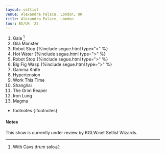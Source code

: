 ```yaml
---
layout: setlist
venue: Alexandra Palace, London, UK
title: Alexandra Palace, London
tour: EU/UK '23
---
```


1. Gaia
    [^1]
2. Gila Monster
3. Robot Stop
   {%include segue.html type=">" %}
4. Hot Water
   {%include segue.html type=">" %}
5. Robot Stop
   {%include segue.html type=">" %}
6. Big Fig Wasp
   {%include segue.html type=">" %}
7. Gamma Knife
8. Hypertension
9. Work This Time
10. Shanghai
11. The Grim Reaper
12. Iron Lung
13. Magma

<!--snippet-->

* footnotes
{:footnotes}
[^1]: With Cavs drum solo

#### Notes 
This show is currently under review by KGLW.net Setlist Wizards.
